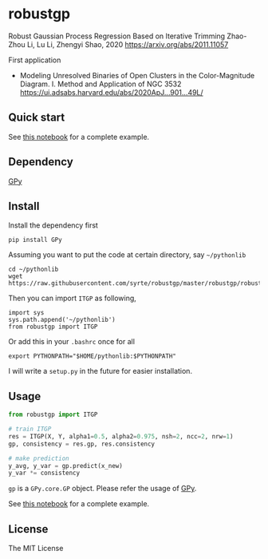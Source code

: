 # robustgp
Robust Gaussian Process Regression Based on Iterative Trimming
Zhao-Zhou Li, Lu Li, Zhengyi Shao, 2020
https://arxiv.org/abs/2011.11057

First application
- Modeling Unresolved Binaries of Open Clusters in the Color-Magnitude Diagram. I. Method and Application of NGC 3532
  https://ui.adsabs.harvard.edu/abs/2020ApJ...901...49L/

## Quick start
See [this notebook](https://github.com/syrte/robustgp/blob/master/notebook/Example_Neal_Dataset.ipynb) for a complete example.

## Dependency
[GPy](https://github.com/SheffieldML/GPy/)

## Install

Install the dependency first
```
pip install GPy
```

Assuming you want to put the code at certain directory, say `~/pythonlib`
```
cd ~/pythonlib
wget https://raw.githubusercontent.com/syrte/robustgp/master/robustgp/robustgp.py
```

Then you can import `ITGP` as following,
```
import sys
sys.path.append('~/pythonlib')
from robustgp import ITGP
```

Or add this in your `.bashrc` once for all
```
export PYTHONPATH="$HOME/pythonlib:$PYTHONPATH"
```

I will write a `setup.py` in the future for easier installation.


## Usage

```python
from robustgp import ITGP

# train ITGP
res = ITGP(X, Y, alpha1=0.5, alpha2=0.975, nsh=2, ncc=2, nrw=1)
gp, consistency = res.gp, res.consistency

# make prediction
y_avg, y_var = gp.predict(x_new)
y_var *= consistency
```

`gp` is a `GPy.core.GP` object. Please refer the usage of [GPy](https://nbviewer.jupyter.org/github/SheffieldML/notebook/blob/master/GPy/basic_gp.ipynb).

See [this notebook](https://github.com/syrte/robustgp/blob/master/notebook/Example_Neal_Dataset.ipynb) for a complete example.

## License 
The MIT License
